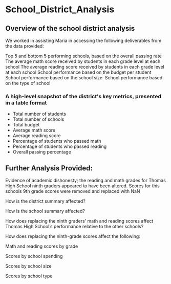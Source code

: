 # School_District_Analysis
## Overview of the school district analysis

We worked in assisting Maria in accessing the following deliverables from the data provided:

  Top 5 and bottom 5 performing schools, based on the overall passing rate
  The average math score received by students in each grade level at each school
  The average reading score received by students in each grade level at each school
  School performance based on the budget per student
  School performance based on the school size 
  School performance based on the type of school

### A high-level snapshot of the district's key metrics, presented in a table format

* Total number of students
* Total number of schools
* Total budget
* Average math score
* Average reading score
* Percentage of students who passed math
* Percentage of students who passed reading
* Overall passing percentage



## Further Analysis Provided:

Evidence of academic dishonesty; the reading and math grades for Thomas High School ninth graders appeared to have been altered. Scores for this schools 9th grade scores were removed and replaced with NaN




How is the district summary affected?



How is the school summary affected?




How does replacing the ninth graders’ math and reading scores affect Thomas High School’s performance relative to the other schools?

How does replacing the ninth-grade scores affect the following:

Math and reading scores by grade

Scores by school spending

Scores by school size

Scores by school type






